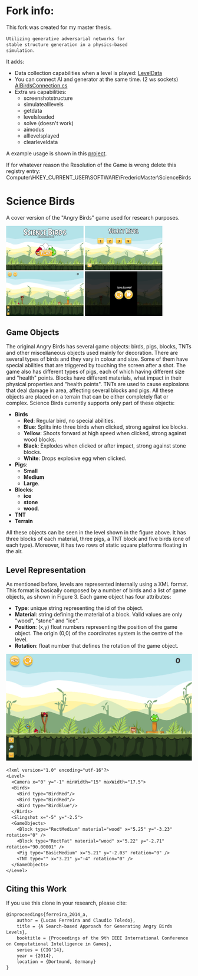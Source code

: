 # Fork info:

This fork was created for my master thesis. 
```
Utilizing generative adversarial networks for
stable structure generation in a physics-based
simulation.
```
It adds:
- Data collection capabilities when a level is played: [LevelData](Assets/Scripts/Levels/LevelData.cs)
- You can connect AI and generator at the same time. (2 ws sockets) [AIBirdsConnection.cs](Assets/Scripts/AIBirdsConnection.cs)
- Extra ws capabilities:
  - screenshotstructure
  - simulatealllevels
  - getdata
  - levelsloaded
  - solve (doesn't work)
  - aimodus
  - alllevelsplayed
  - clearleveldata

A example usage is shown in this [project](https://github.com/Blaxzter/Utilizing-Generative-Adversarial-Networks-for-Stable-Structure-Generation-in-Angry-Birds/tree/main).

If for whatever reason the Resolution of the Game is wrong delete this registry entry: Computer\HKEY_CURRENT_USER\SOFTWARE\FredericMaster\ScienceBirds

# Science Birds

A cover version of the "Angry Birds" game used for research purposes.

<p float="left">
  <img src="/Docs/MainMenu.png" width="210" />
  <img src="/Docs/LevelSelect.png" width="210" />
  <img src="/Docs/Level1.png" width="210" />
  <img src="/Docs/NextLevel.png" width="210" />
</p>

## Game Objects

The original Angry Birds has several game objects: birds, pigs, blocks, TNTs and other miscellaneous
objects used mainly for decoration. There are several types of birds and they vary in colour and size.
Some of them have special abilities that are triggered by touching the screen after a shot. The game also
has different types of pigs, each of which having different size and "health" points. Blocks have
different materials, what impact in their physical properties and "health points". TNTs are used to cause
explosions that deal damage in area, affecting several blocks and pigs. All these objects are placed on a
terrain that can be either completely flat or complex. Science Birds currently supports only part of these
objects:

- **Birds**
  - **Red**: Regular bird, no special abilities.
  - **Blue**: Splits into three birds when clicked, strong against ice blocks.
  - **Yellow**: Shoots forward at high speed when clicked, strong against wood blocks.
  - **Black**: Explodes when clicked or after impact, strong against stone blocks.
  - **White**: Drops explosive egg when clicked.
- **Pigs**:
  - **Small**
  - **Medium**
  - **Large**.
- **Blocks**:
  - **ice**
  - **stone**
  - **wood**.
- **TNT**
- **Terrain**

All these objects can be seen in the level shown in the figure above. It has three blocks of each material, three pigs, a TNT block and five birds (one of each type). Moreover, it has two rows of static square platforms floating in the air.

## Level Representation

As mentioned before, levels are represented internally using a XML format. This format is basically
composed by a number of birds and a list of game objects, as shown in Figure 3. Each game object has
four attributes:

- **Type**: unique string representing the id of the object.
- **Material**: string defining the material of a block. Valid values are only "wood",
"stone" and "ice".
- **Position**: (x,y) float numbers representing the position of the game object. The origin (0,0) of the
coordinates system is the centre of the level.
- **Rotation**: float number that defines the rotation of the game object.

![Alt text](/Docs/Level1.png?raw=true "Level 1")

```
<?xml version="1.0" encoding="utf-16"?>
<Level>
  <Camera x="0" y="-1" minWidth="15" maxWidth="17.5">
  <Birds>
  	<Bird type="BirdRed"/>
  	<Bird type="BirdRed"/>
  	<Bird type="BirdBlue"/>
  </Birds>
  <Slingshot x="-5" y="-2.5">
  <GameObjects>
    <Block type="RectMedium" material="wood" x="5.25" y="-3.23" rotation="0" />
    <Block type="RectFat" material="wood" x="5.22" y="-2.71" rotation="90.00001" />
    <Pig type="BasicMedium" x="5.21" y="-2.03" rotation="0" />
    <TNT type="" x="3.21" y="-4" rotation="0" />
  </GameObjects>
</Level>
```

## Citing this Work

If you use this clone in your research, please cite:

```
@inproceedings{ferreira_2014_a,
    author = {Lucas Ferreira and Claudio Toledo},
    title = {A Search-based Approach for Generating Angry Birds Levels},
    booktitle = {Proceedings of the 9th IEEE International Conference on Computational Intelligence in Games},
    series = {CIG'14},
    year = {2014},
    location = {Dortmund, Germany}
}
```
